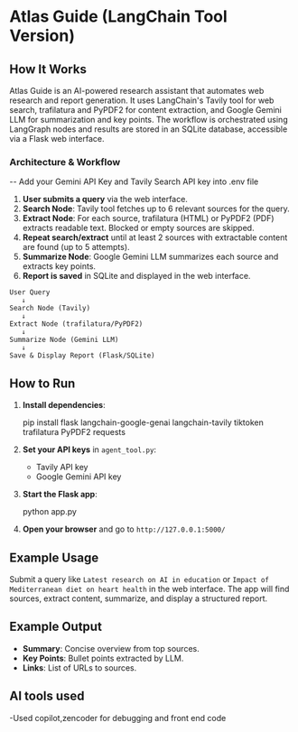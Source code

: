 

# Atlas Guide (LangChain Tool Version)

## How It Works

Atlas Guide is an AI-powered research assistant that automates web research and report generation. It uses LangChain's Tavily tool for web search, trafilatura and PyPDF2 for content extraction, and Google Gemini LLM for summarization and key points. The workflow is orchestrated using LangGraph nodes and results are stored in an SQLite database, accessible via a Flask web interface.

### Architecture & Workflow

-- Add your Gemini API Key and Tavily Search API key into .env file

1. **User submits a query** via the web interface.
2. **Search Node**: Tavily tool fetches up to 6 relevant sources for the query.
3. **Extract Node**: For each source, trafilatura (HTML) or PyPDF2 (PDF) extracts readable text. Blocked or empty sources are skipped.
4. **Repeat search/extract** until at least 2 sources with extractable content are found (up to 5 attempts).
5. **Summarize Node**: Google Gemini LLM summarizes each source and extracts key points.
6. **Report is saved** in SQLite and displayed in the web interface.


```
User Query
   ↓
Search Node (Tavily)
   ↓
Extract Node (trafilatura/PyPDF2)
   ↓
Summarize Node (Gemini LLM)
   ↓
Save & Display Report (Flask/SQLite)
```

## How to Run

1. **Install dependencies**:
   
   pip install flask langchain-google-genai langchain-tavily tiktoken trafilatura PyPDF2 requests
   
2. **Set your API keys** in `agent_tool.py`:
   - Tavily API key
   - Google Gemini API key
3. **Start the Flask app**:
   
   python app.py
   
4. **Open your browser** and go to `http://127.0.0.1:5000/`

## Example Usage
Submit a query like `Latest research on AI in education` or `Impact of Mediterranean diet on heart health` in the web interface. The app will find sources, extract content, summarize, and display a structured report.

## Example Output
- **Summary**: Concise overview from top sources.
- **Key Points**: Bullet points extracted by LLM.
- **Links**: List of URLs to sources.



## AI tools used


   -Used copilot,zencoder for debugging and front end code

